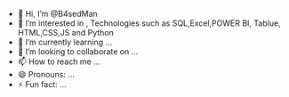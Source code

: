 - 👋 Hi, I’m @B4sedMan
- 👀 I’m interested in , Technologies such as SQL,Excel,POWER BI, Tablue, HTML,CSS,JS and Python
- 🌱 I’m currently learning ...
- 💞️ I’m looking to collaborate on ...
- 📫 How to reach me ...
- 😄 Pronouns: ...
- ⚡ Fun fact: ...

<!---
B4sedMan/B4sedMan is a ✨ special ✨ repository because its `README.md` (this file) appears on your GitHub profile.
You can click the Preview link to take a look at your changes.
--->
